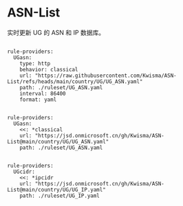 
# ASN-List

实时更新 UG 的 ASN 和 IP 数据库。

<pre><code class="language-javascript">
rule-providers:
  UGasn:
    type: http
    behavior: classical
    url: "https://raw.githubusercontent.com/Kwisma/ASN-List/refs/heads/main/country/UG/UG_ASN.yaml"
    path: ./ruleset/UG_ASN.yaml
    interval: 86400
    format: yaml
</code></pre>

<pre><code class="language-javascript">
rule-providers:
  UGasn:
    <<: *classical
    url: "https://jsd.onmicrosoft.cn/gh/Kwisma/ASN-List@main/country/UG/UG_ASN.yaml"
    path: ./ruleset/UG_ASN.yaml
</code></pre>

<pre><code class="language-javascript">
rule-providers:
  UGcidr:
    <<: *ipcidr
    url: "https://jsd.onmicrosoft.cn/gh/Kwisma/ASN-List@main/country/UG/UG_IP.yaml"
    path: ./ruleset/UG_IP.yaml
</code></pre>